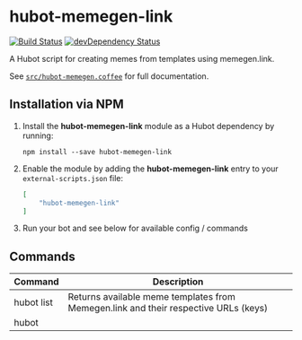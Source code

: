 # hubot-memegen-link

[![Build Status](https://travis-ci.org/ClaudeBot/hubot-memegen.svg)](https://travis-ci.org/ClaudeBot/hubot-memegen)
[![devDependency Status](https://david-dm.org/ClaudeBot/hubot-memegen/dev-status.svg)](https://david-dm.org/ClaudeBot/hubot-memegen#info=devDependencies)

A Hubot script for creating memes from templates using memegen.link.

See [`src/hubot-memegen.coffee`](src/hubot-memegen.coffee) for full documentation.


## Installation via NPM

1. Install the __hubot-memegen-link__ module as a Hubot dependency by running:

    ```
    npm install --save hubot-memegen-link
    ```

2. Enable the module by adding the __hubot-memegen-link__ entry to your `external-scripts.json` file:

    ```json
    [
        "hubot-memegen-link"
    ]
    ```

3. Run your bot and see below for available config / commands


## Commands

Command | Description
--- | ---
hubot list | Returns available meme templates from Memegen.link and their respective URLs (keys)
hubot <template> --top <text> --bottom <text> | Creates a <template> meme using <text> and returns links to it


## Sample Interaction

```
user1>> hubot meme chosen --top Hello World! --bottom Ayy Lmao!
hubot>> Visible: http://memegen.link/chosen/hello-world%21/ayy-lmao%21.jpg
hubot>> Masked: http://memegen.link/_Y2hvc2VuCWhlbGxvLXdvcmxkIS9heXktbG1hbyEJ.jpg
```
